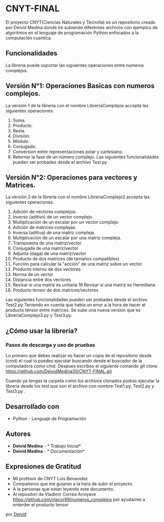 # CNYT-FINAL
El proyecto CNYT(Ciencias Naturales y Tecnolía)  es un repositorio creado por Deivid Medina donde ire subiendo diferentes archivos con ejemplos de algoritmos en el lenguaje de programación  Python enfocados a la computación cuantica.

## Funcionalidades
La libreria puede soportar las siguientes operaciones entre numeros complejos.

## Versión N°1: Operaciones Basicas con numeros complejos.
La versión 1 de la librería con el nombre LibreriaComplejos accepta las siguientes operaciones.
1. Suma.
2. Producto.
3. Resta.
4. División.
5. Módulo.
6. Conjugado.
7. Conversion entre representaciones polar y cartesiano.
8. Retornar la fase de un número complejo.
Las siguientes funcionalidades pueden ser probades desde el archivo Test.py

## Versión N°2: Operaciones para vectores y Matrices.
La versión 2 de la librería con el nombre LibreriaComplejo2 accepta las siguientes operaciones.

1. Adición de vectores complejos.
2. Inverso (aditivo) de un vector complejo.
3. Multiplicación de un escalar por un vector complejo.
4. Adición de matrices complejas.
5.  Inversa (aditiva) de una matriz compleja.
6. Multiplicación de un escalar por una matriz compleja.
7. Transpuesta de una matriz/vector
8. Conjugada de una matriz/vector
9. Adjunta (daga) de una matriz/vector
10. Producto de dos matrices (de tamaños compatibles)
11. Función para calcular la "acción" de una matriz sobre un vector.
12. Producto interno de dos vectores
13. Norma de un vector
14. Distancia entre dos vectores
15. Revisar si una matriz es unitaria
16 Revisar si una matriz es Hermitiana
17. Producto tensor de dos matrices/vectores

Las siguientes funcionalidades pueden ser probades desde el archivo Test2.py
Teniendo en cuenta que había un error a la hora de hacer el producto tensor entre matrices. Se sube una nueva version que es LibreriaComplejo3.py y Test3.py.

## ¿Cómo usar la librería?

### Pasos de descarga y uso de pruebas
Lo primero que debes realizar es hacer un copia de el repositorio desde (cmd) el cual lo puedes ejecutar buscando desde el buscador de la computadora como cmd.
Despues escribes el siguiente comando git clone https://github.com/DeividMedina30/CNYT-FINAL.git

Cuando ya tengas la carpeta como los archivos clonados podras ejecutar la libreria desde los test que son el archivo con nombre Test1.py, Test2.py y Test3.py .

## Desarrollado con
- Python - Lenguaje de Programación

## Autores 

* **Deivid Medina** - *  Trabajo Inicial*
* **Deivid Medina** - * Documentación*

## Expresiones de Gratitud 

* Mi profesor de CNYT  Luis Benavidez
* Compañeros que me guiaron a la hora de subir el proyecto.
* A la personas que estan leyendo este documento.
* Al repositori de Vladimir Correa Arroyave https://github.com/vlacor99/numeros_complejos por ayudarme a enterder el producto tensor

por [Deivid](https://gist.github.com/DeividMedina30)
